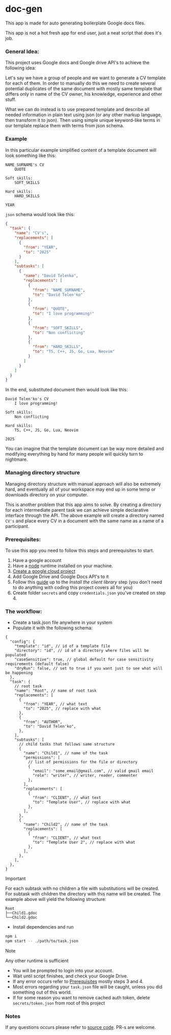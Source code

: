 # doc-gen

This app is made for auto generating boilerplate Google docs files.

This app is not a hot fresh app for end user, just a neat script that does it's job.

### General Idea:

This project uses Google docs and Google drive API's to achieve the following
idea:

Let's say we have a group of people and we want to generate a CV template for
each of them. In order to manually do this we need to create several potential
duplicates of the same document with mostly same template that differs only in
name of the CV owner, his knowledge, experience and other stuff.

What we can do instead is to use prepared template and describe all needed
information in plain text using json (or any other markup language, then
transform it to json). Then using simple unique keyword-like terms in our
template replace them with terms from json schema.

### Example

In this particular example simplified content of a template document will look
something like this:

```
NAME_SURNAME's CV
    QUOTE

Soft skills:
    SOFT_SKILLS

Hard skills:
    HARD_SKILLS

YEAR
```

`json` schema would look like this:

```json
{
  "task": {
    "name": "CV's",
    "replacements": [
      {
        "from": "YEAR",
        "to": "2025"
      }
    ],
    "subtasks": [
      {
        "name": "David Telenko",
        "replacements": [
          {
            "from": "NAME_SURNAME",
            "to": "David Telen'ko"
          },
          {
            "from": "QUOTE",
            "to": "I love programming!"
          },
          {
            "from": "SOFT_SKILLS",
            "to": "Non conflicting"
          },
          {
            "from": "HARD_SKILLS",
            "to": "TS, C++, JS, Go, Lua, Neovim"
          }
        ]
      }
    ]
  }
}
```

In the end, substituted document then would look like this:

```
David Telen'ko's CV
    I love programming!

Soft skills:
    Non conflicting

Hard skills:
    TS, C++, JS, Go, Lua, Neovim

2025
```

You can imagine that the template document can be way more detailed and
modifying everything by hand for many people will quickly turn to nightmare.

### Managing directory structure

Managing directory structure with manual approach will also be extremely hard,
and eventually all of your workspace may end up in some temp or downloads
directory on your computer.

This is another problem that this app aims to solve. By creating a directory
for each intermediate parent task we can achieve simple declarative interface
through the API. The above example will create a directory named `CV's` and
place every CV in a document with the same name as a name of a participant.

### Prerequisites:

To use this app you need to follow this steps and prerequisites to start.

1. Have a google account
2. Have a [node](https://nodejs.org/en) runtime installed on your machine.
3. [Create a google cloud project](https://developers.google.com/workspace/guides/create-project)
4. Add Google Drive and Google Docs API's to it
5. Follow this
   [guide](https://developers.google.com/docs/api/quickstart/nodejs) up to the
   _Install the client library_ step (you don't need to do anything with coding
   this project covers all for you)
6. Create folder `secrets` and copy `credentials.json` you've created on step 4.

### The workflow:

- Create a task.json file anywhere in your system
- Populate it with the following schema:

```jsonc
{
  "config": {
    "template": "id", // id of a template file
    "directory": "id", // id of a directory where files will be populated
    "caseSensitive": true, // global default for case sensitivity requirements (default false)
    "dryRun": false, // set to true if you want just to see what will be happening
  },
  "task": {
    // root task
    "name": "Root", // name of root task
    "replacements": [
      {
        "from": "YEAR", // what text
        "to": "2025", // replace with what
      },
      {
        "from": "AUTHOR",
        "to": "David Telen'ko",
      },
    ],
    "subtasks": [
      // child tasks that follows same structure
      {
        "name": "Child1", // name of the task
        "permissions": [
          // list of permissions for the file or directory
          {
            "email": "some_email@gmail.com", // valid gmail email
            "role": "writer", // writer, reader, commenter
          },
        ],
        "replacements": [
          {
            "from": "CLIENT", // what text
            "to": "Template User", // replace with what
          },
        ],
      },
      {
        "name": "Child2", // name of the task
        "replacements": [
          {
            "from": "CLIENT", // what text
            "to": "Template User 2", // replace with what
          },
        ],
      },
    ],
  },
}
```

> [!IMPORTANT]
> For each subtask with no children a file with substitutions will be created.
> For subtask with children the directory with this name will be created. The
> example above will yield the following structure:

    Root
    ├──Child1.gdoc
    └──Child2.gdoc

- Install dependencies and run

```bash
npm i
npm start -- ./path/to/task.json
```

> [!NOTE]
> Any other runtime is sufficient

- You will be prompted to login into your account.
- Wait until script finishes, and check your Google Drive.
- If any error occurs refer to [Prerequisites](###Prerequisites) mostly steps 3
  and 4.
- Most errors regarding your `task.json` file will be caught, unless you did
  something out of this world.
- If for some reason you want to remove cached auth token, delete
  `secrets/token.json` from root of this project

### Notes

If any questions occurs please refer to [source code](./src). PR-s are welcome.
